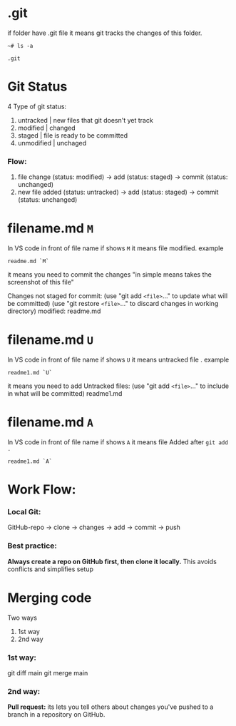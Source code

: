 # .git
if folder have .git file it means git tracks the changes of this folder. 
```
~# ls -a

.git
```

# Git Status

4 Type of git status:

1. untracked                   |    new files that git doesn't yet track
2. modified                     |    changed
3. staged                         |    file is ready to be committed
4. unmodified                 |    unchaged

### Flow: 
1. file change (status: modified) -> add (status: staged) -> commit (status: unchanged)
2. new file added (status: untracked) -> add (status: staged) -> commit (status: unchanged)

# filename.md `M`
In VS code in front of file name if shows `M` it means file modified. example
```
readme.md `M`
```
it means you need to commit the changes "in simple means takes the screenshot of this file"

Changes not staged for commit:
  (use "git add `<file>`..." to update what will be committed)
  (use "git restore `<file>`..." to discard changes in working directory)
	  modified:   readme.md

# filename.md `U`
In VS code in front of file name if shows `U` it means untracked file . example
```
readme1.md `U`
```
it means you need to add 
Untracked files:
  (use "git add `<file>`..." to include in what will be committed)
        readme1.md

# filename.md `A`
In VS code in front of file name if shows `A` it means file Added after `git add .`
```
readme1.md `A`
```

# Work Flow: 

### Local Git:
 GitHub-repo -> clone -> changes -> add -> commit -> push
### Best practice:
**Always create a repo on GitHub first, then clone it locally.** This avoids conflicts and simplifies setup 

# Merging code

Two ways
1. 1st way
2. 2nd way

### 1st way: 

git diff main
git merge main

### 2nd way:

**Pull request:** its lets you tell others about changes you've pushed to a branch in a repository on GitHub.